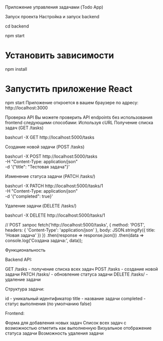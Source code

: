Приложение управления задачами (Todo App)

Запуск проекта
Настройка и запуск backend
   
cd backend

npm start

# Установить зависимости
npm install

# Запустить приложение React
npm start
Приложение откроется в вашем браузере по адресу: http://localhost:3000

Проверка API
Вы можете проверить API endpoints без использования frontend следующими способами:
Используя cURL
Получение списка задач (GET /tasks)

bashcurl -X GET http://localhost:5000/tasks

Создание новой задачи (POST /tasks)

bashcurl -X POST http://localhost:5000/tasks \
  -H "Content-Type: application/json" \
  -d '{"title": "Тестовая задача"}'
  
Изменение статуса задачи (PATCH /tasks/)

bashcurl -X PATCH http://localhost:5000/tasks/1 \
  -H "Content-Type: application/json" \
  -d '{"completed": true}'
  
Удаление задачи (DELETE /tasks/)

bashcurl -X DELETE http://localhost:5000/tasks/1

// POST запрос
fetch('http://localhost:5000/tasks', {
  method: 'POST',
  headers: { 'Content-Type': 'application/json' },
  body: JSON.stringify({ title: 'Новая задача' })
})
  .then(response => response.json())
  .then(data => console.log('Создана задача:', data));
  
Функциональность

Backend API:

GET /tasks - получение списка всех задач
POST /tasks - создание новой задачи
PATCH /tasks/ - обновление статуса задачи
DELETE /tasks/ - удаление задачи


Структура задачи:

id - уникальный идентификатор
title - название задачи
completed - статус выполнения (по умолчанию false)


Frontend:

Форма для добавления новых задач
Список всех задач с возможностью отметить как выполненную
Визуальное отображение статуса задачи
Возможность удаления задачи

